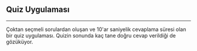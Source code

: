 ## Quiz Uygulaması ##
---
Çoktan seçmeli sorulardan oluşan ve 10'ar saniyelik cevaplama süresi olan bir quiz uygulaması. Quizin sonunda kaç tane doğru cevap verildiği de gözüküyor.
